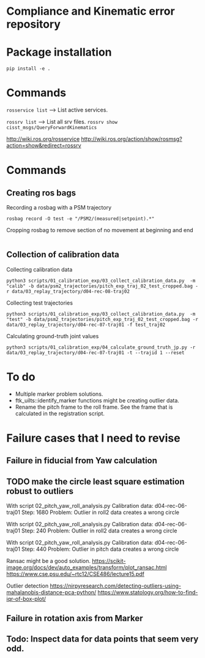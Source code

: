# Compliance and Kinematic error repository

# Package installation

`pip install -e .`

# Commands
`rosservice list` --> List active services.

`rossrv list` --> List all srv files.
`rossrv show cisst_msgs/QueryForwardKinematics`

http://wiki.ros.org/rosservice
http://wiki.ros.org/action/show/rosmsg?action=show&redirect=rossrv


# Commands 
## Creating ros bags
Recording a rosbag with a PSM trajectory
```
rosbag record -O test -e "/PSM2/(measured|setpoint).*"
```
Cropping rosbag to remove section of no movement at beginning and end
```

```

## Collection of calibration data
Collecting calibration data
```
python3 scripts/01_calibration_exp/03_collect_calibration_data.py  -m "calib" -b data/psm2_trajectories/pitch_exp_traj_02_test_cropped.bag -r data/03_replay_trajectory/d04-rec-08-traj02 
```

Collecting test trajectories
```
python3 scripts/01_calibration_exp/03_collect_calibration_data.py  -m "test" -b data/psm2_trajectories/pitch_exp_traj_02_test_cropped.bag -r data/03_replay_trajectory/d04-rec-07-traj01 -f test_traj02
```

Calculating ground-truth joint values
```
python3 scripts/01_calibration_exp/04_calculate_ground_truth_jp.py -r data/03_replay_trajectory/d04-rec-07-traj01 -t --trajid 1 --reset
```

# To do 

* Multiple marker problem solutions. 
* ftk_uilts::identify_marker functions might be creating outlier data.
* Rename the pitch frame to the roll frame. See the frame that is calculated in the registration script.

# Failure cases that I need to revise

## Failure in fiducial from Yaw calculation
## TODO make the circle least square estimation robust to outliers
With script 02_pitch_yaw_roll_analysis.py
Calibration data: d04-rec-06-traj01
Step: 1680
Problem: Outlier in roll2 data creates a wrong circle 

With script 02_pitch_yaw_roll_analysis.py
Calibration data: d04-rec-06-traj01
Step: 240
Problem: Outlier in roll2 data creates a wrong circle 

With script 02_pitch_yaw_roll_analysis.py
Calibration data: d04-rec-06-traj01
Step: 440
Problem: Outlier in pitch data creates a wrong circle 

Ransac might be a good solution.
https://scikit-image.org/docs/dev/auto_examples/transform/plot_ransac.html
https://www.cse.psu.edu/~rtc12/CSE486/lecture15.pdf

Outlier detection
https://nirpyresearch.com/detecting-outliers-using-mahalanobis-distance-pca-python/
https://www.statology.org/how-to-find-iqr-of-box-plot/

## Failure in rotation axis from Marker
## Todo: Inspect data for data points that seem very odd.